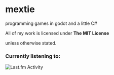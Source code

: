 # mextie

programming games in godot and a little C#

<p xmlns:cc="http://creativecommons.org/ns#" >All of my work is licensed under <strong>The MIT License</strong><p> unless otherwise stated.</p></p>


<h3>Currently listening to:</h3>

<img src="https://toru.kio.dev/api/v1/mextie" alt="Last.fm Activity" />

